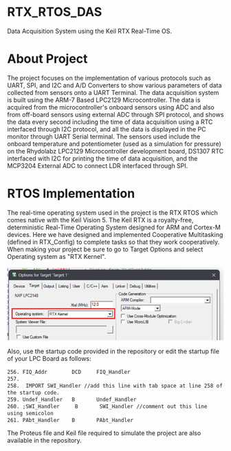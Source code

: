 # RTX_RTOS_DAS
Data Acquisition System using the Keil RTX Real-Time OS.<br>
# About Project <br>
The project focuses on the implementation of various protocols such as UART, SPI, and I2C and A/D Converters to show various parameters of data collected from sensors onto a UART Terminal.
The data acquisition system is built using the ARM-7 Based LPC2129 Microcontroller. The data is acquired from the microcontroller's onboard sensors using ADC and also from off-board sensors using external ADC through SPI protocol, and shows the data every second including the time of data acquisition using a RTC interfaced through I2C protocol, and all the data is displayed in the PC monitor through UART Serial terminal.
The sensors used include the onboard temperature and potentiometer (used as a simulation for pressure) on the Rhydolabz LPC2129 Microcontroller development board, DS1307 RTC interfaced with I2C for printing the time of data acquisition, and the MCP3204 External ADC to connect LDR interfaced through SPI.<br>
# RTOS Implementation <br>
The real-time operating system used in the project  is the RTX RTOS which comes native with the Keil Vision 5. The Keil RTX is a royalty-free, deterministic Real-Time Operating System designed for ARM and Cortex-M devices. Here we have designed and implemented Cooperative Multitasking (defined in RTX_Config) to complete tasks so that they work cooperatively. <br>
When making your project be sure to go to Target Options and select Operating system as "RTX Kernel". <br><br>
![](https://github.com/sole-survivor/RTX_RTOS_DAS/blob/main/RTX_Kernel.png)

Also, use the startup code provided in the repository or edit the startup file of your LPC Board as follows:
```
256. FIQ_Addr        DCD     FIQ_Handler
257.
258.  IMPORT SWI_Handler //add this line with tab space at line 258 of the startup code.
259. Undef_Handler   B       Undef_Handler
260. ;SWI_Handler     B       SWI_Handler //comment out this line using semicolon
261. PAbt_Handler    B       PAbt_Handler
```
The Proteus file and Keil file required to simulate the project are also available in the repository.

